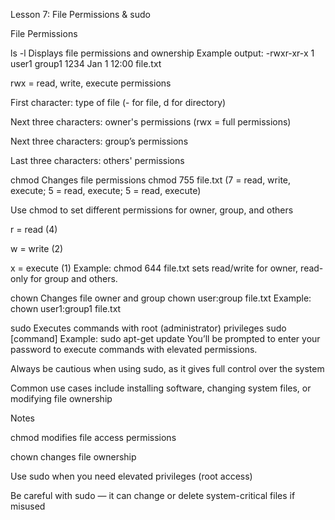 Lesson 7: File Permissions & sudo

File Permissions

ls -l
Displays file permissions and ownership
Example output:
-rwxr-xr-x 1 user1 group1 1234 Jan 1 12:00 file.txt

rwx = read, write, execute permissions

First character: type of file (- for file, d for directory)

Next three characters: owner's permissions (rwx = full permissions)

Next three characters: group’s permissions

Last three characters: others' permissions

chmod
Changes file permissions
chmod 755 file.txt
(7 = read, write, execute; 5 = read, execute; 5 = read, execute)

Use chmod to set different permissions for owner, group, and others

r = read (4)

w = write (2)

x = execute (1)
Example: chmod 644 file.txt sets read/write for owner, read-only for group and others.

chown
Changes file owner and group
chown user:group file.txt
Example: chown user1:group1 file.txt

sudo
Executes commands with root (administrator) privileges
sudo [command]
Example: sudo apt-get update
You’ll be prompted to enter your password to execute commands with elevated permissions.

Always be cautious when using sudo, as it gives full control over the system

Common use cases include installing software, changing system files, or modifying file ownership

Notes

chmod modifies file access permissions

chown changes file ownership

Use sudo when you need elevated privileges (root access)

Be careful with sudo — it can change or delete system-critical files if misused

